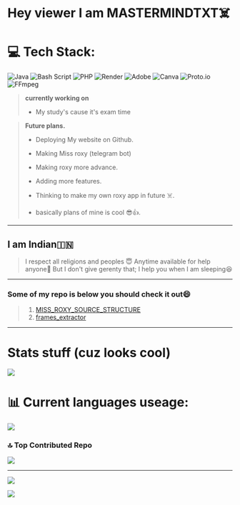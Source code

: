 # Hey viewer I am MASTERMINDTXT☠️

# 💻 Tech Stack:
![Java](https://img.shields.io/badge/java-%23ED8B00.svg?style=for-the-badge&logo=openjdk&logoColor=white) ![Bash Script](https://img.shields.io/badge/bash_script-%23121011.svg?style=for-the-badge&logo=gnu-bash&logoColor=white) ![PHP](https://img.shields.io/badge/php-%23777BB4.svg?style=for-the-badge&logo=php&logoColor=white) ![Render](https://img.shields.io/badge/Render-%46E3B7.svg?style=for-the-badge&logo=render&logoColor=white) ![Adobe](https://img.shields.io/badge/adobe-%23FF0000.svg?style=for-the-badge&logo=adobe&logoColor=white) ![Canva](https://img.shields.io/badge/Canva-%2300C4CC.svg?style=for-the-badge&logo=Canva&logoColor=white) ![Proto.io](https://img.shields.io/badge/Proto.io-161637?style=for-the-badge&logo=proto.io&logoColor=00e5ff) ![FFmpeg](https://shields.io/badge/FFmpeg-%23171717.svg?logo=ffmpeg&style=for-the-badge&labelColor=171717&logoColor=5cb85c)


> **currently working on**
> - My study's cause it's exam time 

> **Future plans.**
> - Deploying My website on Github.
> - Making Miss roxy (telegram bot)
> - Making roxy more advance.
> - Adding more features.
> - Thinking to make my own roxy app in future ☠️.
>
> - basically plans of mine is cool 😎👍. 
---
## **I am Indian🇮🇳**

>I respect all religions and peoples 😇
>Anytime available for help anyone🤍
>But I don't give gerenty that;
>I help you when I am sleeping😆

---
### Some of my repo is below you should check it out😄
> 1. [MISS_ROXY_SOURCE_STRUCTURE](https://github.com/Mastermindtxt/bootanimation_bot)
> 2. [frames_extractor](https://github.com/Mastermindtxt/video-to-Frames-converter) 

---
# Stats stuff (cuz looks cool)

![](https://github-readme-stats.vercel.app/api?username=Mastermindtxt&theme=radical&hide_border=false&include_all_commits=true&count_private=false)<br/>


# 📊 Current languages useage:

![](https://github-readme-stats.vercel.app/api/top-langs/?username=Mastermindtxt&theme=radical&hide_border=false&include_all_commits=true&count_private=false&layout=compact)


### 🔝 Top Contributed Repo
![](https://github-contributor-stats.vercel.app/api?username=Mastermindtxt&limit=5&theme=dark&combine_all_yearly_contributions=true)

---
[![](https://visitcount.itsvg.in/api?id=Mastermindtxt&icon=5&color=2)](https://visitcount.itsvg.in)

![](https://github-readme-streak-stats.herokuapp.com/?user=Mastermindtxt&theme=radical&hide_border=false)<br/>


<!-- Proudly created with GPRM ( https://gprm.itsvg.in ) -->
<!--
**Mastermindtxt/Mastermindtxt** is a ✨ _special_ ✨ repository because its `README.md` (this file) appears on your GitHub profile.

Here are some ideas to get you started:

- 🔭 I’m currently working on ...
- 🌱 I’m currently learning ...
- 👯 I’m looking to collaborate on ...
- 🤔 I’m looking for help with ...
- 💬 Ask me about ...
- 📫 How to reach me: ...
- 😄 Pronouns: ...
- ⚡ Fun fact: ...
-->
